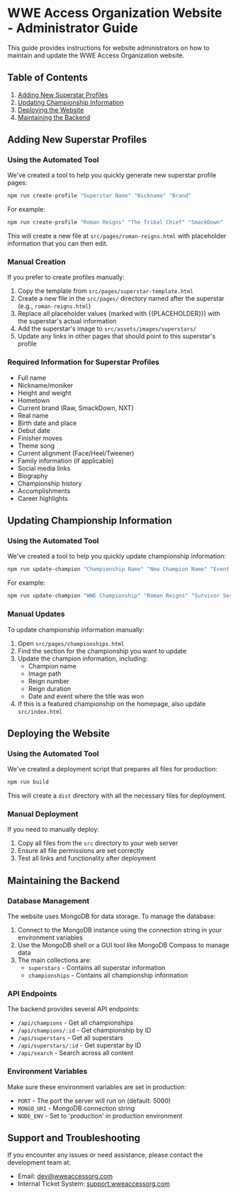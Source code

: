 # WWE Access Organization Website - Administrator Guide

This guide provides instructions for website administrators on how to maintain and update the WWE Access Organization website.

## Table of Contents
1. [Adding New Superstar Profiles](#adding-new-superstar-profiles)
2. [Updating Championship Information](#updating-championship-information)
3. [Deploying the Website](#deploying-the-website)
4. [Maintaining the Backend](#maintaining-the-backend)

## Adding New Superstar Profiles

### Using the Automated Tool
We've created a tool to help you quickly generate new superstar profile pages:

```bash
npm run create-profile "Superstar Name" "Nickname" "Brand"
```

For example:
```bash
npm run create-profile "Roman Reigns" "The Tribal Chief" "SmackDown"
```

This will create a new file at `src/pages/roman-reigns.html` with placeholder information that you can then edit.

### Manual Creation
If you prefer to create profiles manually:

1. Copy the template from `src/pages/superstar-template.html`
2. Create a new file in the `src/pages/` directory named after the superstar (e.g., `roman-reigns.html`)
3. Replace all placeholder values (marked with {{PLACEHOLDER}}) with the superstar's actual information
4. Add the superstar's image to `src/assets/images/superstars/`
5. Update any links in other pages that should point to this superstar's profile

### Required Information for Superstar Profiles
- Full name
- Nickname/moniker
- Height and weight
- Hometown
- Current brand (Raw, SmackDown, NXT)
- Real name
- Birth date and place
- Debut date
- Finisher moves
- Theme song
- Current alignment (Face/Heel/Tweener)
- Family information (if applicable)
- Social media links
- Biography
- Championship history
- Accomplishments
- Career highlights

## Updating Championship Information

### Using the Automated Tool
We've created a tool to help you quickly update championship information:

```bash
npm run update-champion "Championship Name" "New Champion Name" "Event Name" "Date"
```

For example:
```bash
npm run update-champion "WWE Championship" "Roman Reigns" "Survivor Series" "November 21, 2025"
```

### Manual Updates
To update championship information manually:

1. Open `src/pages/championships.html`
2. Find the section for the championship you want to update
3. Update the champion information, including:
   - Champion name
   - Image path
   - Reign number
   - Reign duration
   - Date and event where the title was won
4. If this is a featured championship on the homepage, also update `src/index.html`

## Deploying the Website

### Using the Automated Tool
We've created a deployment script that prepares all files for production:

```bash
npm run build
```

This will create a `dist` directory with all the necessary files for deployment.

### Manual Deployment
If you need to manually deploy:

1. Copy all files from the `src` directory to your web server
2. Ensure all file permissions are set correctly
3. Test all links and functionality after deployment

## Maintaining the Backend

### Database Management
The website uses MongoDB for data storage. To manage the database:

1. Connect to the MongoDB instance using the connection string in your environment variables
2. Use the MongoDB shell or a GUI tool like MongoDB Compass to manage data
3. The main collections are:
   - `superstars` - Contains all superstar information
   - `championships` - Contains all championship information

### API Endpoints
The backend provides several API endpoints:

- `/api/champions` - Get all championships
- `/api/champions/:id` - Get championship by ID
- `/api/superstars` - Get all superstars
- `/api/superstars/:id` - Get superstar by ID
- `/api/search` - Search across all content

### Environment Variables
Make sure these environment variables are set in production:

- `PORT` - The port the server will run on (default: 5000)
- `MONGO_URI` - MongoDB connection string
- `NODE_ENV` - Set to 'production' in production environment

## Support and Troubleshooting

If you encounter any issues or need assistance, please contact the development team at:
- Email: dev@wweaccessorg.com
- Internal Ticket System: [support.wweaccessorg.com](https://support.wweaccessorg.com)